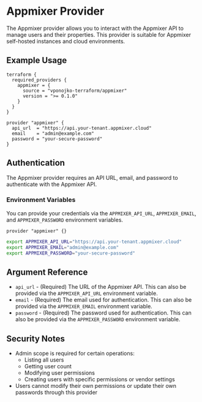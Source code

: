 # Appmixer Provider

The Appmixer provider allows you to interact with the Appmixer API to manage users and their properties. This provider is suitable for Appmixer self-hosted instances and cloud environments.

## Example Usage

```hcl
terraform {
  required_providers {
    appmixer = {
      source = "vponojko-terraform/appmixer"
      version = ">= 0.1.0"
    }
  }
}

provider "appmixer" {
  api_url  = "https://api.your-tenant.appmixer.cloud"
  email    = "admin@example.com"
  password = "your-secure-password"
}
```

## Authentication

The Appmixer provider requires an API URL, email, and password to authenticate with the Appmixer API.

### Environment Variables

You can provide your credentials via the `APPMIXER_API_URL`, `APPMIXER_EMAIL`, and `APPMIXER_PASSWORD` environment variables.

```hcl
provider "appmixer" {}
```

```sh
export APPMIXER_API_URL="https://api.your-tenant.appmixer.cloud"
export APPMIXER_EMAIL="admin@example.com"
export APPMIXER_PASSWORD="your-secure-password"
```

## Argument Reference

* `api_url` - (Required) The URL of the Appmixer API. This can also be provided via the `APPMIXER_API_URL` environment variable.
* `email` - (Required) The email used for authentication. This can also be provided via the `APPMIXER_EMAIL` environment variable.
* `password` - (Required) The password used for authentication. This can also be provided via the `APPMIXER_PASSWORD` environment variable.

## Security Notes

* Admin scope is required for certain operations:
  * Listing all users
  * Getting user count
  * Modifying user permissions
  * Creating users with specific permissions or vendor settings
* Users cannot modify their own permissions or update their own passwords through this provider 